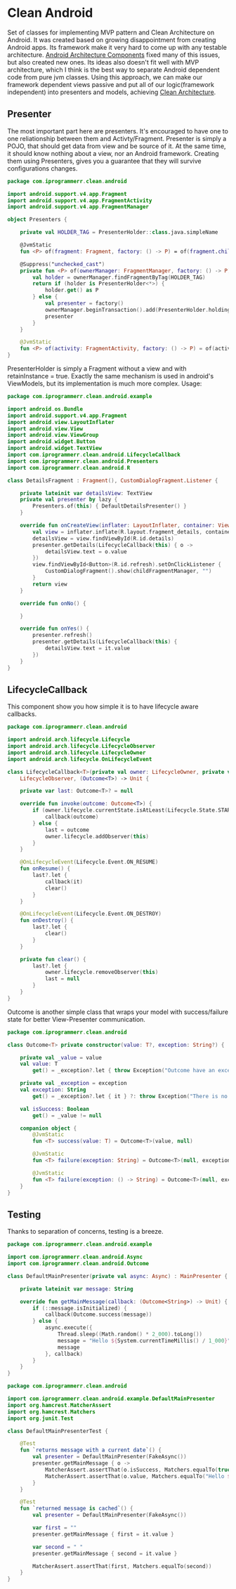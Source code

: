 # Clean Android
Set of classes for implementing MVP pattern and Clean Architecture on Android. It was created based on growing disappointment from creating Android apps. Its framework make it very hard to come up with any testable architecture. [Android Architecture Components](https://developer.android.com/topic/libraries/architecture) fixed many of this issues, but also created new ones. Its ideas also doesn't fit well with MVP architecture, which I think is the best way to separate Android dependent code from pure jvm classes. Using this approach, we can make our framework dependent views passive and put all of our logic(framework independent) into presenters and models, achieving [Clean Architecture](https://blog.cleancoder.com/uncle-bob/2012/08/13/the-clean-architecture.html).
## Presenter
The most important part here are presenters. It's encouraged to have one to one reliationship between them and Activty/Fragment. Presenter is simply a POJO, that should get data from view and be source of it. At the same time, it should know nothing about a view, nor an Android framework. Creating them using Presenters, gives you a guarantee that they will survive configurations changes.
```kotlin
package com.iprogrammerr.clean.android

import android.support.v4.app.Fragment
import android.support.v4.app.FragmentActivity
import android.support.v4.app.FragmentManager

object Presenters {

    private val HOLDER_TAG = PresenterHolder::class.java.simpleName

    @JvmStatic
    fun <P> of(fragment: Fragment, factory: () -> P) = of(fragment.childFragmentManager, factory)

    @Suppress("unchecked_cast")
    private fun <P> of(ownerManager: FragmentManager, factory: () -> P): P {
        val holder = ownerManager.findFragmentByTag(HOLDER_TAG)
        return if (holder is PresenterHolder<*>) {
            holder.get() as P
        } else {
            val presenter = factory()
            ownerManager.beginTransaction().add(PresenterHolder.holding(presenter), HOLDER_TAG).commit()
            presenter
        }
    }

    @JvmStatic
    fun <P> of(activity: FragmentActivity, factory: () -> P) = of(activity.supportFragmentManager, factory)
}
```
PresenterHolder is simply a Fragment without a view and with retainInstance = true. Exactly the same mechanism is used in android's ViewModels, but its implementation is much more complex. Usage:
```kotlin
package com.iprogrammerr.clean.android.example

import android.os.Bundle
import android.support.v4.app.Fragment
import android.view.LayoutInflater
import android.view.View
import android.view.ViewGroup
import android.widget.Button
import android.widget.TextView
import com.iprogrammerr.clean.android.LifecycleCallback
import com.iprogrammerr.clean.android.Presenters
import com.iprogrammerr.clean.android.R

class DetailsFragment : Fragment(), CustomDialogFragment.Listener {

    private lateinit var detailsView: TextView
    private val presenter by lazy {
        Presenters.of(this) { DefaultDetailsPresenter() }
    }

    override fun onCreateView(inflater: LayoutInflater, container: ViewGroup?, savedInstanceState: Bundle?): View? {
        val view = inflater.inflate(R.layout.fragment_details, container, false)
        detailsView = view.findViewById(R.id.details)
        presenter.getDetails(LifecycleCallback(this) { o ->
            detailsView.text = o.value
        })
        view.findViewById<Button>(R.id.refresh).setOnClickListener {
            CustomDialogFragment().show(childFragmentManager, "")
        }
        return view
    }

    override fun onNo() {

    }

    override fun onYes() {
        presenter.refresh()
        presenter.getDetails(LifecycleCallback(this) {
            detailsView.text = it.value
        })
    }
}
```

## LifecycleCallback
This component show you how simple it is to have lifecycle aware callbacks.
```kotlin
package com.iprogrammerr.clean.android

import android.arch.lifecycle.Lifecycle
import android.arch.lifecycle.LifecycleObserver
import android.arch.lifecycle.LifecycleOwner
import android.arch.lifecycle.OnLifecycleEvent

class LifecycleCallback<T>(private val owner: LifecycleOwner, private val callback: (Outcome<T>) -> Unit) :
    LifecycleObserver, (Outcome<T>) -> Unit {

    private var last: Outcome<T>? = null

    override fun invoke(outcome: Outcome<T>) {
        if (owner.lifecycle.currentState.isAtLeast(Lifecycle.State.STARTED)) {
            callback(outcome)
        } else {
            last = outcome
            owner.lifecycle.addObserver(this)
        }
    }

    @OnLifecycleEvent(Lifecycle.Event.ON_RESUME)
    fun onResume() {
        last?.let {
            callback(it)
            clear()
        }
    }

    @OnLifecycleEvent(Lifecycle.Event.ON_DESTROY)
    fun onDestroy() {
        last?.let {
            clear()
        }
    }

    private fun clear() {
        last?.let {
            owner.lifecycle.removeObserver(this)
            last = null
        }
    }
}
```
Outcome is another simple class that wraps your model with success/failure state for better View-Presenter communication.
```kotlin
package com.iprogrammerr.clean.android

class Outcome<T> private constructor(value: T?, exception: String?) {

    private val _value = value
    val value: T
        get() = _exception?.let { throw Exception("Outcome have an exception = $it") } ?: _value!!

    private val _exception = exception
    val exception: String
        get() = _exception?.let { it } ?: throw Exception("There is no exception, result has a value: $value")

    val isSuccess: Boolean
        get() = _value != null

    companion object {
        @JvmStatic
        fun <T> success(value: T) = Outcome<T>(value, null)

        @JvmStatic
        fun <T> failure(exception: String) = Outcome<T>(null, exception)

        @JvmStatic
        fun <T> failure(exception: () -> String) = Outcome<T>(null, exception())
    }
}
```
## Testing
Thanks to separation of concerns, testing is a breeze.
```kotlin
package com.iprogrammerr.clean.android.example

import com.iprogrammerr.clean.android.Async
import com.iprogrammerr.clean.android.Outcome

class DefaultMainPresenter(private val async: Async) : MainPresenter {

    private lateinit var message: String

    override fun getMainMessage(callback: (Outcome<String>) -> Unit) {
        if (::message.isInitialized) {
            callback(Outcome.success(message))
        } else {
            async.execute({
                Thread.sleep((Math.random() * 2_000).toLong())
                message = "Hello ${System.currentTimeMillis() / 1_000}"
                message
            }, callback)
        }
    }
}
```
```kotlin
package com.iprogrammerr.clean.android

import com.iprogrammerr.clean.android.example.DefaultMainPresenter
import org.hamcrest.MatcherAssert
import org.hamcrest.Matchers
import org.junit.Test

class DefaultMainPresenterTest {

    @Test
    fun `returns message with a current date`() {
        val presenter = DefaultMainPresenter(FakeAsync())
        presenter.getMainMessage { o ->
            MatcherAssert.assertThat(o.isSuccess, Matchers.equalTo(true))
            MatcherAssert.assertThat(o.value, Matchers.equalTo("Hello ${System.currentTimeMillis() / 1_000}"))
        }
    }

    @Test
    fun `returned message is cached`() {
        val presenter = DefaultMainPresenter(FakeAsync())

        var first = ""
        presenter.getMainMessage { first = it.value }

        var second = " "
        presenter.getMainMessage { second = it.value }

        MatcherAssert.assertThat(first, Matchers.equalTo(second))
    }
}
```